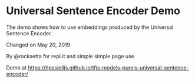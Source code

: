 # Universal Sentence Encoder Demo



The demo shows how to use embeddings produced by the Universal Sentence Encoder.

Changed on May 20, 2019

By @rocksetta for repl.it and simple simple page use


Demo at  https://hpssjellis.github.io/tfjs-models-purejs-universal-sentence-encoder/

